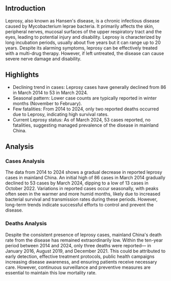 ## Introduction

Leprosy, also known as Hansen's disease, is a chronic infectious disease caused by Mycobacterium leprae bacteria. It primarily affects the skin, peripheral nerves, mucosal surfaces of the upper respiratory tract and the eyes, leading to potential injury and disability. Leprosy is characterized by long incubation periods, usually about five years but it can range up to 20 years. Despite its alarming symptoms, leprosy can be effectively treated with a multi-drug therapy. However, if left untreated, the disease can cause severe nerve damage and disability.

## Highlights

- Declining trend in cases: Leprosy cases have generally declined from 86 in March 2014 to 53 in March 2024. <br/>
- Seasonal pattern: Lower case counts are typically reported in winter months (November to February). <br/>
- Few fatalities: From 2014 to 2024, only two reported deaths occurred due to Leprosy, indicating high survival rates. <br/>
- Current Leprosy status: As of March 2024, 53 cases reported, no fatalities, suggesting managed prevalence of the disease in mainland China.

## Analysis

### Cases Analysis
The data from 2014 to 2024 shows a gradual decrease in reported leprosy cases in mainland China. An initial high of 86 cases in March 2014 gradually declined to 53 cases by March 2024, dipping to a low of 13 cases in October 2022. Variations in reported cases occur seasonally, with peaks often seen in the warmer and more humid months, likely due to increased bacterial survival and transmission rates during these periods. However, long-term trends indicate successful efforts to control and prevent the disease.

### Deaths Analysis
Despite the consistent presence of leprosy cases, mainland China's death rate from the disease has remained extraordinarily low. Within the ten-year period between 2014 and 2024, only three deaths were reported— in January 2016, August 2019, and December 2021. This could be attributed to early detection, effective treatment protocols, public health campaigns increasing disease awareness, and ensuring patients receive necessary care. However, continuous surveillance and preventive measures are essential to maintain this low mortality rate.
